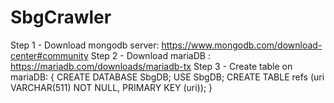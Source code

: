 # SbgCrawler
Step 1 - Download mongodb server: https://www.mongodb.com/download-center#community
Step 2 - Download mariaDB : https://mariadb.com/downloads/mariadb-tx
Step 3 - Create table on mariaDB:
{
CREATE DATABASE SbgDB;
USE SbgDB;
CREATE TABLE refs (uri VARCHAR(511) NOT NULL, PRIMARY KEY (uri));
}
